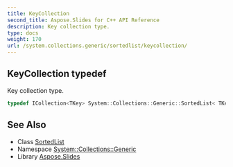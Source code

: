 ```yaml
---
title: KeyCollection
second_title: Aspose.Slides for C++ API Reference
description: Key collection type.
type: docs
weight: 170
url: /system.collections.generic/sortedlist/keycollection/
---
```

## KeyCollection typedef


Key collection type.

```cpp
typedef ICollection<TKey> System::Collections::Generic::SortedList< TKey, TValue >::KeyCollection
```

## See Also

* Class [SortedList](../)
* Namespace [System::Collections::Generic](../../)
* Library [Aspose.Slides](../../../)
